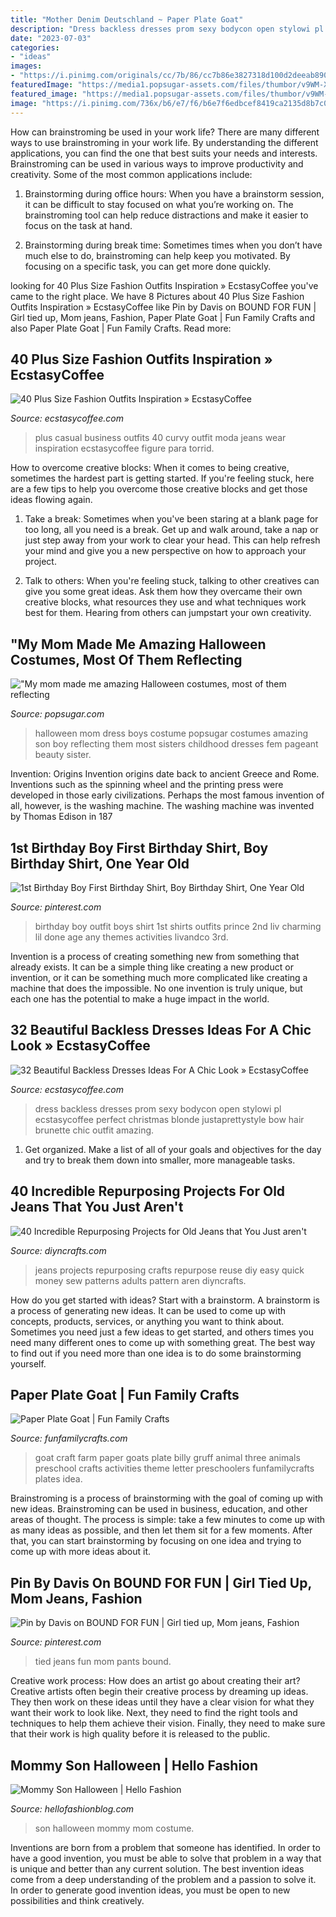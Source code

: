 ```yaml
---
title: "Mother Denim Deutschland ~ Paper Plate Goat"
description: "Dress backless dresses prom sexy bodycon open stylowi pl ecstasycoffee perfect christmas blonde justaprettystyle bow hair brunette chic outfit amazing"
date: "2023-07-03"
categories:
- "ideas"
images:
- "https://i.pinimg.com/originals/cc/7b/86/cc7b86e3827318d100d2deeab89097a2.jpg"
featuredImage: "https://media1.popsugar-assets.com/files/thumbor/v9WM-XUModF-Okz1S30RFcMBI0A/fit-in/728xorig/filters:format_auto-!!-:strip_icc-!!-/2014/09/25/789/n/1922564/c97cd79f09e74003_nancyeinhart/i/My-mom-made-me-amazing-Halloween-costumes-most-them-reflecting.jpg"
featured_image: "https://media1.popsugar-assets.com/files/thumbor/v9WM-XUModF-Okz1S30RFcMBI0A/fit-in/728xorig/filters:format_auto-!!-:strip_icc-!!-/2014/09/25/789/n/1922564/c97cd79f09e74003_nancyeinhart/i/My-mom-made-me-amazing-Halloween-costumes-most-them-reflecting.jpg"
image: "https://i.pinimg.com/736x/b6/e7/f6/b6e7f6edbcef8419ca2135d8b7c0183b.jpg"
---
```



How can brainstroming be used in your work life?
There are many different ways to use brainstroming in your work life. By understanding the different applications, you can find the one that best suits your needs and interests. Brainstroming can be used in various ways to improve productivity and creativity. Some of the most common applications include:
1) Brainstorming during office hours: When you have a brainstorm session, it can be difficult to stay focused on what you’re working on. The brainstroming tool can help reduce distractions and make it easier to focus on the task at hand.

2) Brainstorming during break time: Sometimes times when you don’t have much else to do, brainstroming can help keep you motivated. By focusing on a specific task, you can get more done quickly.

	

		
looking for 40 Plus Size Fashion Outfits Inspiration » EcstasyCoffee you've came to the right place. We have 8 Pictures about 40 Plus Size Fashion Outfits Inspiration » EcstasyCoffee like Pin by Davis on BOUND FOR FUN | Girl tied up, Mom jeans, Fashion, Paper Plate Goat | Fun Family Crafts and also Paper Plate Goat | Fun Family Crafts. Read more:
		
    
## 40 Plus Size Fashion Outfits Inspiration » EcstasyCoffee

<img loading=lazy src="https://i1.wp.com/www.ecstasycoffee.com/wp-content/uploads/2016/10/Curvy-Women-Fashion-Outfits-54.jpg?resize=564%2C761" onerror="this.onerror=null;this.src='https://tse2.mm.bing.net/th?id=OIP.ZM_h5aWuRpCtLJRjjsK92gHaJ_&amp;pid=15.1';" alt="40 Plus Size Fashion Outfits Inspiration » EcstasyCoffee">

_Source: ecstasycoffee.com_

>plus casual business outfits 40 curvy outfit moda jeans wear inspiration ecstasycoffee figure para torrid. 

	

How to overcome creative blocks:
When it comes to being creative, sometimes the hardest part is getting started. If you're feeling stuck, here are a few tips to help you overcome those creative blocks and get those ideas flowing again.
1. Take a break: Sometimes when you've been staring at a blank page for too long, all you need is a break. Get up and walk around, take a nap or just step away from your work to clear your head. This can help refresh your mind and give you a new perspective on how to approach your project.

2. Talk to others: When you're feeling stuck, talking to other creatives can give you some great ideas. Ask them how they overcame their own creative blocks, what resources they use and what techniques work best for them. Hearing from others can jumpstart your own creativity.


    
## &quot;My Mom Made Me Amazing Halloween Costumes, Most Of Them Reflecting

<img loading=lazy src="https://media1.popsugar-assets.com/files/thumbor/v9WM-XUModF-Okz1S30RFcMBI0A/fit-in/728xorig/filters:format_auto-!!-:strip_icc-!!-/2014/09/25/789/n/1922564/c97cd79f09e74003_nancyeinhart/i/My-mom-made-me-amazing-Halloween-costumes-most-them-reflecting.jpg" onerror="this.onerror=null;this.src='https://tse1.mm.bing.net/th?id=OIP.JibkYyraCzWr__3gJKwqQgAAAA&amp;pid=15.1';" alt="&quot;My mom made me amazing Halloween costumes, most of them reflecting">

_Source: popsugar.com_

>halloween mom dress boys costume popsugar costumes amazing son boy reflecting them most sisters childhood dresses fem pageant beauty sister. 

	

Invention: Origins
Invention origins date back to ancient Greece and Rome. Inventions such as the spinning wheel and the printing press were developed in those early civilizations. Perhaps the most famous invention of all, however, is the washing machine. The washing machine was invented by Thomas Edison in 187
    
## 1st Birthday Boy First Birthday Shirt, Boy Birthday Shirt, One Year Old

<img loading=lazy src="https://i.pinimg.com/originals/cc/7b/86/cc7b86e3827318d100d2deeab89097a2.jpg" onerror="this.onerror=null;this.src='https://tse4.mm.bing.net/th?id=OIP.j9K9dlYeIudQZ6JXmHPxzAHaLa&amp;pid=15.1';" alt="1st Birthday Boy First Birthday Shirt, Boy Birthday Shirt, One Year Old">

_Source: pinterest.com_

>birthday boy outfit boys shirt 1st shirts outfits prince 2nd liv charming lil done age any themes activities livandco 3rd. 

	

Invention is a process of creating something new from something that already exists. It can be a simple thing like creating a new product or invention, or it can be something much more complicated like creating a machine that does the impossible. No one invention is truly unique, but each one has the potential to make a huge impact in the world.

    
## 32 Beautiful Backless Dresses Ideas For A Chic Look » EcstasyCoffee

<img loading=lazy src="https://i2.wp.com/www.ecstasycoffee.com/wp-content/uploads/2016/11/backless-dress-is-so-perfect-for-prom.jpg?resize=560%2C1800" onerror="this.onerror=null;this.src='https://tse1.mm.bing.net/th?id=OIP.tc5nJBchPIVA9gZC4ahUwwHaXz&amp;pid=15.1';" alt="32 Beautiful Backless Dresses Ideas For A Chic Look » EcstasyCoffee">

_Source: ecstasycoffee.com_

>dress backless dresses prom sexy bodycon open stylowi pl ecstasycoffee perfect christmas blonde justaprettystyle bow hair brunette chic outfit amazing. 

	

1. Get organized. Make a list of all of your goals and objectives for the day and try to break them down into smaller, more manageable tasks.

    
## 40 Incredible Repurposing Projects For Old Jeans That You Just Aren&#039;t

<img loading=lazy src="https://cdn.diyncrafts.com/wp-content/uploads/2015/09/reuse-used-jeans.jpg" onerror="this.onerror=null;this.src='https://tse3.mm.bing.net/th?id=OIP.Zw_TBBa7zjPHOA3Q9F0qkgHaD4&amp;pid=15.1';" alt="40 Incredible Repurposing Projects for Old Jeans that You Just aren&#039;t">

_Source: diyncrafts.com_

>jeans projects repurposing crafts repurpose reuse diy easy quick money sew patterns adults pattern aren diyncrafts. 

	

How do you get started with ideas?
Start with a brainstorm. A brainstorm is a process of generating new ideas. It can be used to come up with concepts, products, services, or anything you want to think about. Sometimes you need just a few ideas to get started, and others times you need many different ones to come up with something great. The best way to find out if you need more than one idea is to do some brainstorming yourself.

    
## Paper Plate Goat | Fun Family Crafts

<img loading=lazy src="https://funfamilycrafts.com/wp-content/uploads/2015/02/paperplate_goat.jpg" onerror="this.onerror=null;this.src='https://tse1.mm.bing.net/th?id=OIP.ANSH58kixT2vQBIfPnDY2gHaJ4&amp;pid=15.1';" alt="Paper Plate Goat | Fun Family Crafts">

_Source: funfamilycrafts.com_

>goat craft farm paper goats plate billy gruff animal three animals preschool crafts activities theme letter preschoolers funfamilycrafts plates idea. 

	

Brainstroming is a process of brainstorming with the goal of coming up with new ideas. Brainstroming can be used in business, education, and other areas of thought. The process is simple: take a few minutes to come up with as many ideas as possible, and then let them sit for a few moments. After that, you can start brainstorming by focusing on one idea and trying to come up with more ideas about it.

    
## Pin By Davis On BOUND FOR FUN | Girl Tied Up, Mom Jeans, Fashion

<img loading=lazy src="https://i.pinimg.com/736x/b6/e7/f6/b6e7f6edbcef8419ca2135d8b7c0183b.jpg" onerror="this.onerror=null;this.src='https://tse3.mm.bing.net/th?id=OIP.-JTYFKHc5DjYRj4mrnAj5QHaJ4&amp;pid=15.1';" alt="Pin by Davis on BOUND FOR FUN | Girl tied up, Mom jeans, Fashion">

_Source: pinterest.com_

>tied jeans fun mom pants bound. 

	

Creative work process: How does an artist go about creating their art?
Creative artists often begin their creative process by dreaming up ideas. They then work on these ideas until they have a clear vision for what they want their work to look like. Next, they need to find the right tools and techniques to help them achieve their vision. Finally, they need to make sure that their work is high quality before it is released to the public.

    
## Mommy Son Halloween | Hello Fashion

<img loading=lazy src="https://www.hellofashionblog.com/wp-content/uploads/2016/10/19.jpg" onerror="this.onerror=null;this.src='https://tse3.mm.bing.net/th?id=OIP.bgNd6Eh2sn2DL6OwdQ5jBgHaLF&amp;pid=15.1';" alt="Mommy Son Halloween | Hello Fashion">

_Source: hellofashionblog.com_

>son halloween mommy mom costume. 

	

Inventions are born from a problem that someone has identified. In order to have a good invention, you must be able to solve that problem in a way that is unique and better than any current solution. The best invention ideas come from a deep understanding of the problem and a passion to solve it. In order to generate good invention ideas, you must be open to new possibilities and think creatively.

